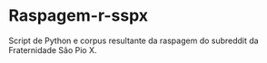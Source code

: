 # Raspagem-r-sspx
Script de Python e corpus resultante da raspagem do subreddit da Fraternidade São Pio X. 
